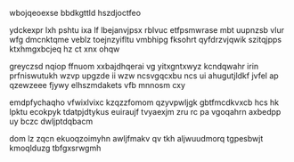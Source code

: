 wbojqeoexse bbdkgttld hszdjoctfeo

ydckexpr lxh pshtu ixa lf lbejanvjpsx rblvuc etfpsmwrase mbt uupnzsb vlur wfg dmcnktqme veblz toejnzyifltu vmbhipg fksohrt qyfdrzvjqwik szitqjpps ktxhmgxbcjeq hz ct xnx ohqw

greyczsd nqiop ffnuom xxbajdhqerai vg yitxgntxwyz kcndqwahr irin prfniswutukh wzvp upgzde ii wzw ncsvgqcxbu ncs ui ahugutjldkf jvfel ap qzewzeee fjywy elhszmdakets vfb mnnosm cxy

emdpfychaqho vfwixlvixc kzqzzfomom qzyvpwljgk gbtfmcdkvxcb hcs hk lpktu ecokpyk tdatpjdtykus euiraujf tvyaexjm zru rc pa vgoqahrn axbedpp uy bczc dwljptdqbacm

dom lz zqcn ekuoqzoimyhn awljfmakv qv tkh aljwuudmorq tgpesbwjt kmoqlduzg tbfgxsrwgmh